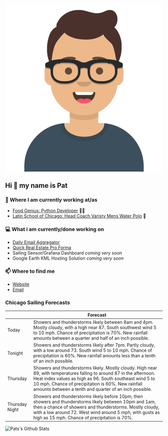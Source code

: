 [![Social banner for p-j-falconer](https://raw.githubusercontent.com/P-J-FALCONER/P-J-FALCONER/master/assets/avataaars.svg)](https://patfalconer.com/)
## Hi :wave: my name is Pat

### 💼 Where I am currently working at/as
- [Food Genius: Python Developer](https://getfoodgenius.com/) 🍔🐍
- [Latin School of Chicago: Head Coach Varisty Mens Water Polo](https://www.latinschool.org/) 🤽


### 💻 What i am currently/done working on
 - [Daily Email Aggregator](https://github.com/P-J-FALCONER/dott_daily_mail)
 - [Quick Real Estate Pro Forma](https://github.com/P-J-FALCONER/henry)
 - Sailing Sensor/Grafana Dashboard *coming very soon*
 - Google Earth KML Hosting Solution *coming very soon*

### 📫 Where to find me
 - [Website](https://patfalconer.com/)
 - [Email](mailto:patrick.j.falconer@gmail.com)


### Chicago Sailing Forecasts
|   | Forecast  |
|---|---|
| Today | Showers and thunderstorms likely between 8am and 4pm. Mostly cloudy, with a high near 87. South southwest wind 5 to 10 mph. Chance of precipitation is 70%. New rainfall amounts between a quarter and half of an inch possible. |
| Tonight | Showers and thunderstorms likely after 7pm. Partly cloudy, with a low around 73. South wind 5 to 10 mph. Chance of precipitation is 60%. New rainfall amounts less than a tenth of an inch possible. |
| Thursday | Showers and thunderstorms likely. Mostly cloudy. High near 89, with temperatures falling to around 87 in the afternoon. Heat index values as high as 96. South southeast wind 5 to 10 mph. Chance of precipitation is 60%. New rainfall amounts between a tenth and quarter of an inch possible. |
| Thursday Night | Showers and thunderstorms likely before 10pm, then showers and thunderstorms likely between 10pm and 1am, then a chance of showers and thunderstorms. Mostly cloudy, with a low around 72. West wind around 5 mph, with gusts as high as 15 mph. Chance of precipitation is 70%. |

![Pats's Github Stats](https://github-readme-stats.vercel.app/api?username=p-j-falconer&show_icons=true&theme=radical)
